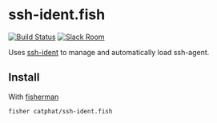 # ssh-ident.fish

[![Build Status][travis-badge]][travis-link]
[![Slack Room][slack-badge]][slack-link]


Uses [ssh-ident](ccontavalli/ssh-ident) to manage and automatically load ssh-agent.

## Install

With [fisherman]

```
fisher catphat/ssh-ident.fish
```

[travis-link]: https://travis-ci.org/catphat/ssh-ident.fish
[travis-badge]: https://img.shields.io/travis/catphat/ssh-ident.fish.svg
[slack-link]: https://fisherman-wharf.herokuapp.com
[slack-badge]: https://fisherman-wharf.herokuapp.com/badge.svg
[fisherman]: https://github.com/fisherman/fisherman

